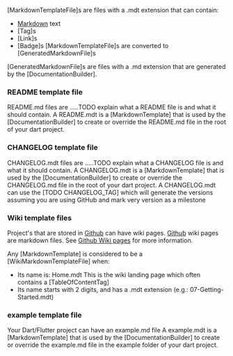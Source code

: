 [//]: # (This file was generated from: doc/template/02-Markdown-Template-Files.mdt using the documentation_builder package on: 2021-09-09 22:26:29.113948.)
<a id='lib-builder-template-builder-dart-markdowntemplatefile'></a>[MarkdownTemplateFile]s are files with a .mdt extension that can contain:
- [Markdown](https://www.markdownguide.org/cheat-sheet/) text
- [Tag]s
- [Link]s
- [Badge]s
[MarkdownTemplateFile]s are converted to [GeneratedMarkdownFile]s


<a id='lib-builder-template-builder-dart-generatedmarkdownfile'></a>[GeneratedMarkdownFile]s are files with a .md extension that are generated
by the [DocumentationBuilder].


<a id='readme-template-file'></a>
### README template file
README.md files are .....TODO explain what a README file is and what it should contain.
A README.mdt is a [MarkdownTemplate] that is used by the [DocumentationBuilder] to create or override the README.md file in the root of your dart project.


<a id='changelog-template-file'></a>
### CHANGELOG template file
CHANGELOG.mdt files are .....TODO explain what a CHANGELOG file is and what it should contain.
A CHANGELOG.mdt is a [MarkdownTemplate] that is used by the [DocumentationBuilder] to create or override the CHANGELOG.md file in the root of your dart project.
A CHANGELOG.mdt can use the [TODO CHANGELOG_TAG]
which will generate the versions assuming you are using GitHub and mark very version as a milestone


<a id='wiki-template-files'></a>
### Wiki template files
Project's that are stored in [Github](https://github.com/) can have wiki pages.
[Github](https://github.com/) wiki pages are markdown files.
See [Github Wiki pages](TODO%20Add%20link) for more information.


Any [MarkdownTemplate] is considered to be a [WikiMarkdownTemplateFile] when:
- Its name is: Home.mdt This is the wiki landing page which often contains a [TableOfContentTag]
- Its name starts with 2 digits, and has a .mdt extension (e.g.: 07-Getting-Started.mdt)


<a id='example-template-file'></a>
### example template file
Your Dart/Flutter project can have an example.md file
A example.mdt is a [MarkdownTemplate] that is used by the [DocumentationBuilder] to create or override the example.md file in the example folder of your dart project.

